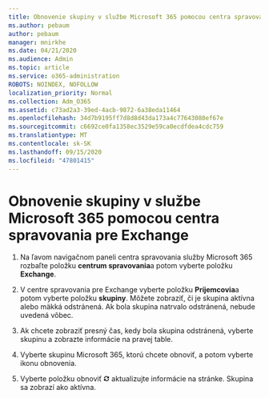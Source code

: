 ```yaml
---
title: Obnovenie skupiny v službe Microsoft 365 pomocou centra spravovania pre Exchange
ms.author: pebaum
author: pebaum
manager: mnirkhe
ms.date: 04/21/2020
ms.audience: Admin
ms.topic: article
ms.service: o365-administration
ROBOTS: NOINDEX, NOFOLLOW
localization_priority: Normal
ms.collection: Adm_O365
ms.assetid: c73ad2a3-39ed-4acb-9872-6a38eda11464
ms.openlocfilehash: 34d7b9195ff7d8d8d43da173a4c77643080ef67e
ms.sourcegitcommit: c6692ce0fa1358ec3529e59ca0ecdfdea4cdc759
ms.translationtype: MT
ms.contentlocale: sk-SK
ms.lasthandoff: 09/15/2020
ms.locfileid: "47801415"
---
```

# <a name="restore-a-microsoft-365-group-using-the-exchange-admin-center"></a>Obnovenie skupiny v službe Microsoft 365 pomocou centra spravovania pre Exchange

1. Na ľavom navigačnom paneli centra spravovania služby Microsoft 365 rozbaľte položku **centrum spravovania**a potom vyberte položku **Exchange**.
    
2. V centre spravovania pre Exchange vyberte položku **Príjemcovia**a potom vyberte položku **skupiny**. Môžete zobraziť, či je skupina aktívna alebo mäkká odstránená. Ak bola skupina natrvalo odstránená, nebude uvedená vôbec.
    
3. Ak chcete zobraziť presný čas, kedy bola skupina odstránená, vyberte skupinu a zobrazte informácie na pravej table.
    
4. Vyberte skupinu Microsoft 365, ktorú chcete obnoviť, a potom vyberte ikonu obnovenia.
    
5. Vyberte položku obnoviť ![Ikona obnovenia](media/6464df90-2a91-4c1f-92a6-9a38c7696ac3.gif) aktualizujte informácie na stránke. Skupina sa zobrazí ako aktívna. 
    

